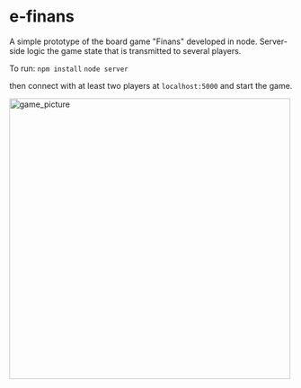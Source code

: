 # e-finans


A simple prototype of the board game "Finans" developed in node.
Server-side logic the game state that is transmitted to several players.

To run:
`npm install`
`node server`

then connect with at least two players at `localhost:5000` and start the game.


<img width="500" alt="game_picture" src="https://github.com/user-attachments/assets/467ecc67-49de-43f9-b488-45f3d6cd8505">

